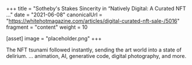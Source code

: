 +++
title = "Sotheby's Stakes Sincerity in “Natively Digital: A Curated NFT ..."
date = "2021-06-08"
canonicalUrl = "https://whitehotmagazine.com/articles/digital-curated-nft-sale-/5016"
fragment = "content"
weight = 10

[asset]
    image = "placeholder.png"
+++

The NFT tsunami followed instantly, sending the art world into a state of 
delirium. ... animation, AI, generative code, digital photography, and more.
